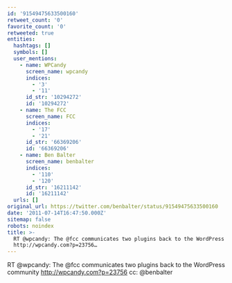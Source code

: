 ```yaml
---
id: '91549475633500160'
retweet_count: '0'
favorite_count: '0'
retweeted: true
entities:
  hashtags: []
  symbols: []
  user_mentions:
    - name: WPCandy
      screen_name: wpcandy
      indices:
        - '3'
        - '11'
      id_str: '10294272'
      id: '10294272'
    - name: The FCC
      screen_name: FCC
      indices:
        - '17'
        - '21'
      id_str: '66369206'
      id: '66369206'
    - name: Ben Balter
      screen_name: benbalter
      indices:
        - '110'
        - '120'
      id_str: '16211142'
      id: '16211142'
  urls: []
original_url: https://twitter.com/benbalter/status/91549475633500160
date: '2011-07-14T16:47:50.000Z'
sitemap: false
robots: noindex
title: >-
  RT @wpcandy: The @fcc communicates two plugins back to the WordPress community
  http://wpcandy.com?p=23756…
---
```


RT @wpcandy: The @fcc communicates two plugins back to the WordPress community http://wpcandy.com?p=23756 cc: @benbalter